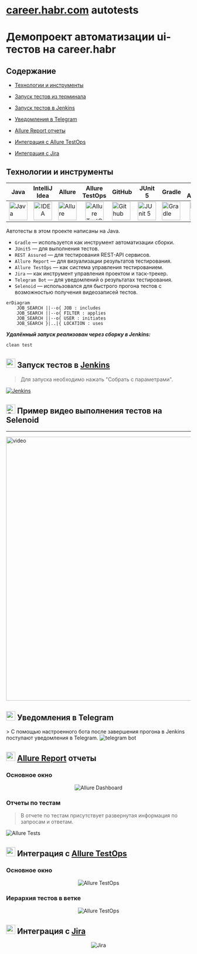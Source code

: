 # [career.habr.com](https://career.habr.com/) autotests

<h1>Демопроект автоматизации ui-тестов на career.habr</h1>

##  Содержание 

* <a href="#tools">Технологии и инструменты</a>

* <a href="#console">Запуск тестов из терминала</a>

* <a href="#jenkins">Запуск тестов в Jenkins</a>

* <a href="#telegram">Уведомления в Telegram</a>

* <a href="#allure">Allure Report отчеты</a>

* <a href="#allure-testops">Интеграция с Allure TestOps</a>

* <a href="#jira">Интеграция с Jira</a>


<a id="tools"></a>
## Технологии и инструменты

| Java | IntelliJ Idea | Allure | Allure TestOps | GitHub | JUnit 5 | Gradle | REST Assured | Jenkins | Jira | Selenoid |
| ---- | ------------- | ------ | ------------- | ------ | -------| ------ | ------------| --------| ----- | -------- |
| <a href="https://www.java.com/"><img src="media/logos/Java.svg" width="50" height="50"  alt="Java"/></a> | <div align="center"><a id ="tech" href="https://www.jetbrains.com/idea/"><img src="media/logos/Intelij_IDEA.svg" width="50" height="50"  alt="IDEA"/></a></div> | <a href="https://github.com/allure-framework"><img src="media/logos/Allure_Report.svg" width="50" height="50"  alt="Allure"/></a> | <div align="center"><a href="https://qameta.io/"><img src="media/logos/AllureTestOps.svg" width="50" height="50"  alt="Allure TestOps"/></a></div> | <a href="https://github.com/"><img src="media/logos/GitHub.svg" width="50" height="50"  alt="Github"/></a> | <a href="https://junit.org/junit5/"><img src="media/logos/JUnit5.svg" width="50" height="50"  alt="JUnit 5"/></a> | <a href="https://gradle.org/"><img src="media/logos/Gradle.svg" width="50" height="50"  alt="Gradle"/></a> | <div align="center"><a href="https://rest-assured.io/"><img src="media/logos/RestAssured.svg" width="50" height="50"  alt="RestAssured"/></a></div>  |   <a href="https://www.jenkins.io/"><img src="media/logos/Jenkins.svg" width="50" height="50"  alt="Jenkins"/></a> | <a href="https://www.atlassian.com/ru/software/jira"><img src="media/logos/Jira.svg" width="50" height="50"  alt="Jira"/></a> | <a href="https://aerokube.com/selenoid/"><img src="media/logos/Selenoid.svg" width="50" height="50"  alt="Selenoid"/></a> |


Автотесты в этом проекте написаны на Java.

- <code>Gradle</code> — используется как инструмент автоматизации сборки.
- <code>JUnit5</code> — для выполнения тестов.
- <code>REST Assured</code> — для тестирования REST-API сервисов.
- <code>Allure Report</code> — для визуализации результатов тестирования.
- <code>Allure TestOps</code> — как система управления тестированием.
- <code>Jira</code> — как инструмент управления проектом и таск-трекер.
- <code>Telegram Bot</code> — для уведомлений о результатах тестирования.
- <code>Selenoid</code> — использовался для быстрого прогона тестов с возможностью получения видеозаписей тестов.

```mermaid
erDiagram
    JOB_SEARCH ||--o{ JOB : includes
    JOB_SEARCH ||--o{ FILTER : applies
    JOB_SEARCH ||--o{ USER : initiates
    JOB_SEARCH }|..|{ LOCATION : uses
```



***Удалённый запуск реализован через сборку в  Jenkins:***

```bash  
clean test
```


<a id="jenkins"></a>
## <img src="media/logos/Jenkins.svg" width="25" height="25"/></a> Запуск тестов в [Jenkins](https://jenkins.autotests.cloud/job/career_habr_tests/)

<p align="center">

> Для запуска необходимо нажать "Собрать с параметрами".

<a href="https://jenkins.autotests.cloud/job/AD_demo_api_reqres/"><img src="media/screenshots/jenkins_build.png" alt="Jenkins"/></a>

## <img alt="Selenoid" height="25" src="media/logos/Selenoid.svg" width="25"/></a> Пример видео выполнения тестов на Selenoid
____
<p align="left">
<img title="Selenoid Video" src="media/screenshots/sidebar-filter-autotest.gif" width="720"   alt="video">   
</p>

<a id="telegram"></a>
## <img src="media/screenshots/telegram-notification.png" width="25" height="25"/></a> Уведомления в Telegram

<p >
> С помощью настроенного бота после завершения прогона в Jenkins поступают уведомления в Telegram.

<img title="telegram bot" src="media/screenshots/telegram.png">
</p>

<a id="allure"></a>
## <img src="media/logos/Allure_Report.svg" width="25" height="25"/></a> [Allure Report](https://jenkins.autotests.cloud/job/career_habr_tests/allure/) отчеты
### Основное окно

<p align="center">
<img title="Allure Dashboard" src="media/screenshots/allure-report-dashboard.png">
</p>

### Отчеты по тестам

<p align="center">

> В отчете по тестам присутствует развернутая информация по запросам и ответам.

<img title="Allure Tests" src="media/screenshots/allure-report-testcase.png">
</p>

<a id="allure-testops"></a>
## <img src="media/logos/AllureTestOps.svg" width="25" height="25"/></a> Интеграция с [Allure TestOps](https://allure.autotests.cloud/project/3704/dashboards)

### Основное окно

<p align="center">
<img title="Allure TestOps" src="media/screenshots/allure-testops-dashboard.png">
</p>

### Иерархия тестов в ветке

<p align="center">
<img title="Allure TestOps" src="media/screenshots/allure-testops-testcase.png">
</p>

<a id="jira"></a>
## <img src="media/logos/Jira.svg" width="25" height="25"/></a> Интеграция с [Jira](https://jira.autotests.cloud/browse/HOMEWORK-908)

<p align="center">
<img title="Jira" src="media/screenshots/jira.png">
</p>
